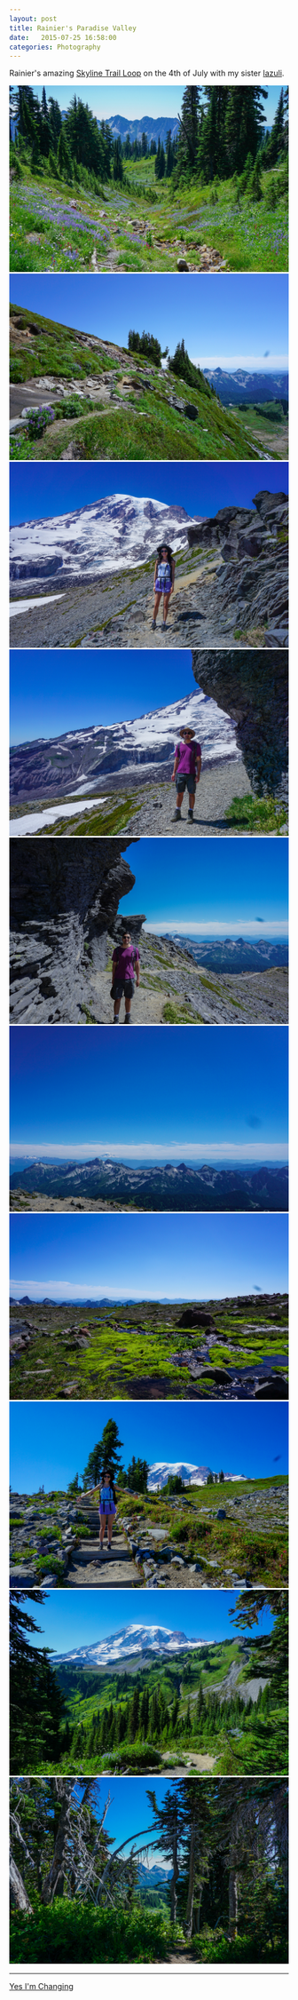 ```yaml
---
layout: post
title: Rainier's Paradise Valley
date:   2015-07-25 16:58:00
categories: Photography
---
```


Rainier's amazing [Skyline Trail Loop][0] on the 4th of July with my sister [lazuli][lazuli].

  ![1]
  ![2]
  ![3]
  ![4]
  ![5]
  ![6]
  ![7]
  ![8]
  ![9]
  ![10]

----
[Yes I'm Changing][11]


  [0]: http://www.wta.org/go-hiking/hikes/skyline
  [1]: /assets/images/paradise/1.jpg
  [2]: /assets/images/paradise/2.jpg
  [3]: /assets/images/paradise/3.jpg
  [4]: /assets/images/paradise/4.jpg
  [5]: /assets/images/paradise/5.jpg
  [6]: /assets/images/paradise/6.jpg
  [7]: /assets/images/paradise/7.jpg
  [8]: /assets/images/paradise/8.jpg
  [9]: /assets/images/paradise/9.jpg
  [10]: /assets/images/paradise/10.jpg
  [11]: https://www.youtube.com/watch?v=wQL363-O_yw
  [lazuli]: https://www.youtube.com/watch?v=S-a99Ds3NHI

